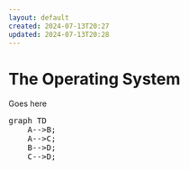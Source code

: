 ```yaml
---
layout: default
created: 2024-07-13T20:27
updated: 2024-07-13T20:28
---
```


# The Operating System

Goes here

<pre class="mermaid">
graph TD
    A-->B;
    A-->C;
    B-->D;
    C-->D;
</pre>

<script type="module">
	import mermaid from 'https://cdn.jsdelivr.net/npm/mermaid@10/dist/mermaid.esm.min.mjs';
	mermaid.initialize({
		startOnLoad: true,
		theme: 'dark'
	});
</script>
